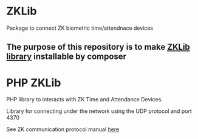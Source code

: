# ZKLib
Package to connect ZK biometric time/attendnace devices

The purpose of this repository is to make [ZKLib library](https://github.com/vodvud/php_zklib) **installable by composer**
---
# PHP ZKLib #

PHP library to interacts with ZK Time and Attendance Devices.

Library for connecting under the network using the UDP protocol and port 4370 

See ZK communication protocol manual [here](zklib/docs/ZK_Communication_protocol_manual_CMD.pdf)